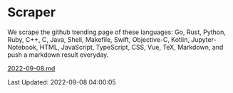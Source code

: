 # Scraper

We scrape the github trending page of these languages: Go, Rust, Python, Ruby, C++, C, Java, Shell, Makefile, Swift, Objective-C, Kotlin, Jupyter-Notebook, HTML, JavaScript, TypeScript, CSS, Vue, TeX, Markdown, and push a markdown result everyday.

[2022-09-08.md](https://github.com/yangwenmai/github-trending-backup/blob/master/2022-09-08.md)

Last Updated: 2022-09-08 04:00:05
